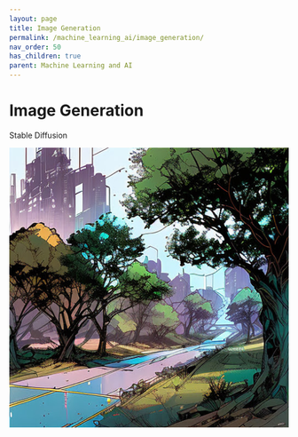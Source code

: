 ```yaml
---
layout: page
title: Image Generation
permalink: /machine_learning_ai/image_generation/
nav_order: 50
has_children: true
parent: Machine Learning and AI
---
```


# Image Generation

Stable Diffusion 


![image](/assets/images/draw_things/IMG_2674.PNG)